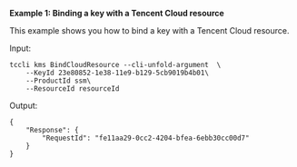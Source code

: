 **Example 1: Binding a key with a Tencent Cloud resource**

This example shows you how to bind a key with a Tencent Cloud resource.

Input: 

```
tccli kms BindCloudResource --cli-unfold-argument  \
    --KeyId 23e80852-1e38-11e9-b129-5cb9019b4b01\
    --ProductId ssm\
    --ResourceId resourceId
```

Output: 
```
{
    "Response": {
        "RequestId": "fe11aa29-0cc2-4204-bfea-6ebb30cc00d7"
    }
}
```

